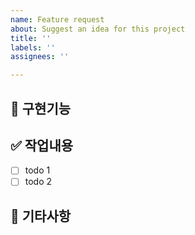 ```yaml
---
name: Feature request
about: Suggest an idea for this project
title: ''
labels: ''
assignees: ''

---
```


## 📃 구현기능


## ✅ 작업내용
- [ ] todo 1
- [ ] todo 2

## 📌 기타사항
